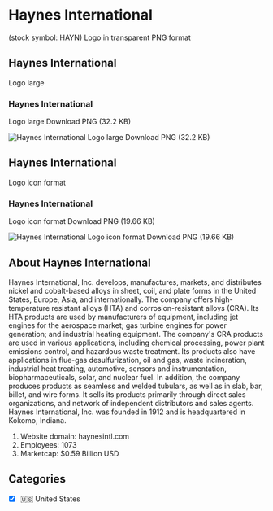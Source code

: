# Haynes International
 (stock symbol: HAYN) Logo in transparent PNG format

## Haynes International
 Logo large

### Haynes International
 Logo large Download PNG (32.2 KB)

![Haynes International
 Logo large Download PNG (32.2 KB)](/img/orig/HAYN_BIG-3ba92a64.png)

## Haynes International
 Logo icon format

### Haynes International
 Logo icon format Download PNG (19.66 KB)

![Haynes International
 Logo icon format Download PNG (19.66 KB)](/img/orig/HAYN-2f5121a7.png)

## About Haynes International


Haynes International, Inc. develops, manufactures, markets, and distributes nickel and cobalt-based alloys in sheet, coil, and plate forms in the United States, Europe, Asia, and internationally. The company offers high-temperature resistant alloys (HTA) and corrosion-resistant alloys (CRA). Its HTA products are used by manufacturers of equipment, including jet engines for the aerospace market; gas turbine engines for power generation; and industrial heating equipment. The company's CRA products are used in various applications, including chemical processing, power plant emissions control, and hazardous waste treatment. Its products also have applications in flue-gas desulfurization, oil and gas, waste incineration, industrial heat treating, automotive, sensors and instrumentation, biopharmaceuticals, solar, and nuclear fuel. In addition, the company produces products as seamless and welded tubulars, as well as in slab, bar, billet, and wire forms. It sells its products primarily through direct sales organizations, and network of independent distributors and sales agents. Haynes International, Inc. was founded in 1912 and is headquartered in Kokomo, Indiana.

1. Website domain: haynesintl.com
2. Employees: 1073
3. Marketcap: $0.59 Billion USD


## Categories
- [x] 🇺🇸 United States
